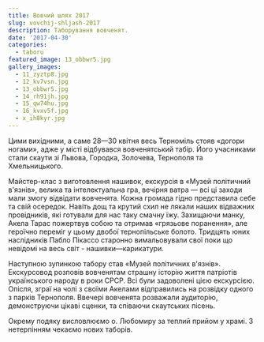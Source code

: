 ```yaml
---
title: Вовчий шлях 2017
slug: vovchij-shljash-2017
description: Таборування вовченят.
date: '2017-04-30'
categories:
  - taboru
featured_image: 13_obbwr5.jpg
gallery_images:
  - 11_zyztp8.jpg
  - 12_kv7vsn.jpg
  - 13_obbwr5.jpg
  - 14_rh91jh.jpg
  - 15_qw74hu.jpg
  - 16_kvxv5f.jpg
  - х_ih8kyr.jpg
---
```


Цими вихідними, а саме 28—30 квітня весь Терноміль стояв «догори ногами», адже у місті відбувався вовченятський табір. Його учасниками стали скаути зі Львова, Городка, Золочева, Тернополя та Хмельницького.

Майстер-клас з виготовлення нашивок, екскурсія в «Музей політичний в'язнів», велика та інтелектуальна гра, вечірня ватра — всі ці заходи мали змогу відвідати вовченята. Кожна громада гідно представила себе та свій осередок. Навіть дощ та крутий схил не лякали наших відважних провідників, які готували для нас таку смачну їжу. Захищаючи манку, Акела Тарас пожертвув собою та отримав «грязьове поранення», але героїчно переміг у цьому двобої тернопільське болото. Тридцять юних наслідників Пабло Пікассо старонно вимальовували свої поки що невідомі на весь світ - нашивки—карикатури.

Наступною зупинкою табору став «Музей політичних в'язнів». Екскурсовод розповів вовченятам страшну історію життя патріотів українського народу в роки СРСР. Всі були задоволені цією екскурсією. Опісля, зграї на чолі з своїми Акелами відправились на розвідку одного з парків Тернополя. Ввечері вовченята розважали аудиторію, демонструючи цікаві сценки, та співаючи скаутських пісень.

Окрему подяку висловлюємо о. Любомиру за теплий прийом у храмі. З нетерпінням чекаємо нових таборів.


